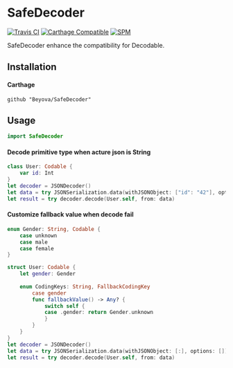 # SafeDecoder

[![Travis CI](https://travis-ci.org/Beyova/SafeDecoder.svg?branch=master)](https://travis-ci.org/Beyova/SafeDecoder)
[![Carthage Compatible](https://img.shields.io/badge/Carthage-compatible-4BC51D.svg?style=flat)](https://github.com/Carthage/Carthage)
[![SPM](https://img.shields.io/badge/SPM-supported-DE5C43.svg?style=flat)](https://swift.org/package-manager/)

SafeDecoder enhance the compatibility for Decodable.

## Installation

#### Carthage

```
github "Beyova/SafeDecoder"
```

## Usage

```swift
import SafeDecoder
```

#### Decode primitive type when acture json is String

```swift
class User: Codable {
	var id: Int
}
let decoder = JSONDecoder()
let data = try JSONSerialization.data(withJSONObject: ["id": "42"], options: [])
let result = try decoder.decode(User.self, from: data)
```

#### Customize fallback value when decode fail

```swift
enum Gender: String, Codable {
    case unknown
    case male
    case female
}

struct User: Codable {
    let gender: Gender
    
    enum CodingKeys: String, FallbackCodingKey 
        case gender
        func fallbackValue() -> Any? {
            switch self {
            case .gender: return Gender.unknown
            }
        }
    }
}
let decoder = JSONDecoder()
let data = try JSONSerialization.data(withJSONObject: [:], options: [])
let result = try decoder.decode(User.self, from: data)
```











